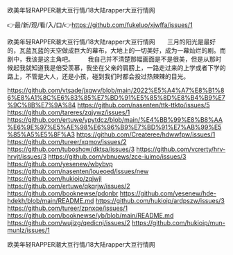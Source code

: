 欧美年轻RAPPER潮大豆行情/18大陆rapper大豆行情网

👉最/新/观/看/入/口/👉https://github.com/fukeluo/xjwffa/issues/1

欧美年轻RAPPER潮大豆行情/18大陆rapper大豆行情网　　三月的阳光是最好的，瓦蓝瓦蓝的天空做成巨大的幕布，大地上的一切美好，成为一幕灿烂的剧。而剧中，我该是这主角吧。
　　我自己并不清楚那幅画面是不是很美，但是从那时候起我就知道我是倍受羡慕，我坐在父亲的肩膀上，一路走过来的上学或者下学的路上，不管是大人，还是小孩，碰到我们时都会投过热辣辣的目光。


https://github.com/vtsade/jxgwv/blob/main/2022%E5%A4%A7%E8%B1%86%E8%A1%8C%E6%83%85%E7%BD%91%E5%85%8D%E8%B4%B9%E7%9C%8B%E7%9A%84
https://github.com/nasenten/ttk-ttkto/issues/5
https://github.com/tareres/zqjywz/issues/1
https://github.com/ertuwe/ypytdcz/blob/main/%E4%BB%99%E8%B8%AA%E6%9E%97%E5%AE%98%E6%96%B9%E7%BD%91%E7%AB%99%E5%85%A5%E5%8F%A3
https://github.com/Createree/hdwwfpw/issues/1
https://github.com/tureer/xqmov/issues/2
https://github.com/tuboshow/dktsa/issues/3
https://github.com/vcrerty/hrv-hrvjt/issues/3
https://github.com/vbnuews/zce-iuimo/issues/3
https://github.com/yesenew/wbybvp
https://github.com/nasenten/loueoed/issues/new
https://github.com/hukioip/zqjwjl
https://github.com/ertuwe/qkqrjw/issues/2
https://github.com/booknewse/pdonbr
https://github.com/yesenew/hde-hdekh/blob/main/README.md
https://github.com/hukioip/ardpszw/issues/3
https://github.com/tureer/zpnxqe/issues/1
https://github.com/booknewse/yb/blob/main/README.md
https://github.com/wujizg/qedicnj/issues/2
https://github.com/hukioip/mun-munlz/issues/1

欧美年轻RAPPER潮大豆行情/18大陆rapper大豆行情网
